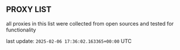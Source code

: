 ## PROXY LIST

all proxies in this list were collected from open sources and tested for functionality

last update: `2025-02-06 17:36:02.163365+00:00` UTC